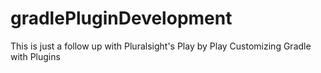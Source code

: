 # gradlePluginDevelopment

This is just a follow up with Pluralsight's Play by Play Customizing Gradle with Plugins
